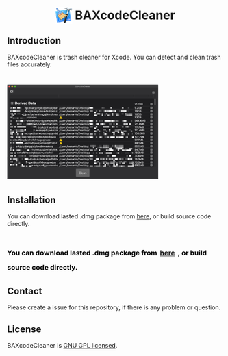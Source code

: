 <h1 align="center">
  <p align="center">
  	<img src="https://github.com/BenArvin/BAXcodeCleaner/blob/master/Resources/icon-64.png?raw=true" style="width:40px;height:40px;position:relative;top:10px">
  	BAXcodeCleaner
  </p>
</h1>

## Introduction

BAXcodeCleaner is trash cleaner for Xcode. You can detect and clean trash files accurately.

<h1 align="left">
<img src="https://github.com/BenArvin/BAXcodeCleaner/blob/master/Resources/snapshot.png?raw=true" style="width:70%;height:70%">
</h1>

## Installation
You can download lasted .dmg package from [here](./release/BAXcodeCleaner.dmg), or build source code directly.

<h1 align="left">
	<a style="color:#000;font-size:16px;">You can download lasted .dmg package from</a>
	<a href="https://github.com/BenArvin/BAXcodeCleaner/blob/master/release/BAXcodeCleaner.dmg?raw=true" style="font-size:16px;text-decoration:underline">here</a>
	<a style="color:#000;font-size:16px;">, or build source code directly.</a>
</h1>


## Contact

Please create a issue for this repository, if there is any problem or question.

## License

BAXcodeCleaner is [GNU GPL licensed](./LICENSE).